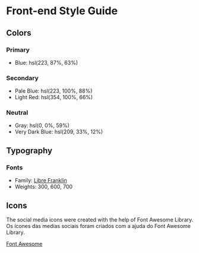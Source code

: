 # Front-end Style Guide

## Colors

### Primary

- Blue: hsl(223, 87%, 63%)

### Secondary

- Pale Blue: hsl(223, 100%, 88%)
- Light Red: hsl(354, 100%, 66%)

### Neutral

- Gray: hsl(0, 0%, 59%)
- Very Dark Blue: hsl(209, 33%, 12%)

## Typography

### Fonts

- Family: [Libre Franklin](https://fonts.google.com/specimen/Libre+Franklin)
- Weights: 300, 600, 700

## Icons

The social media icons were created with the help of Font Awesome Library.
Os ícones das medias sociais foram criados com a ajuda do Font Awesome Library.

[Font Awesome](https://fontawesome.com)
